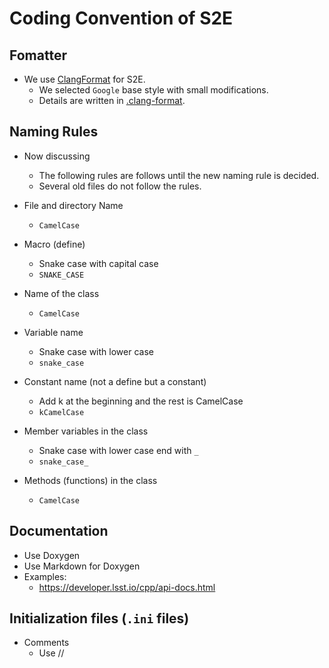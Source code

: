 # Coding Convention of S2E

## Fomatter
- We use [ClangFormat](https://clang.llvm.org/docs/ClangFormat.html) for S2E. 
  - We selected `Google` base style with small modifications.
  - Details are written in [.clang-format](https://github.com/ut-issl/s2e-core/blob/develop/.clang-format).


## Naming Rules
- Now discussing
  - The following rules are follows until the new naming rule is decided.
  - Several old files do not follow the rules.

- File and directory Name
  - `CamelCase`

- Macro (define)
  - Snake case with capital case
  - `SNAKE_CASE`

- Name of the class
  - `CamelCase`

- Variable name
  - Snake case with lower case
  - `snake_case`

- Constant name (not a define but a constant)
  - Add k at the beginning and the rest is CamelCase
  - `kCamelCase`

- Member variables in the class
  - Snake case with lower case end with `_`
  - `snake_case_`

- Methods (functions) in the class
  - `CamelCase`


## Documentation
- Use Doxygen
- Use Markdown for Doxygen
- Examples:
  - https://developer.lsst.io/cpp/api-docs.html


## Initialization files (`.ini` files)
- Comments
  - Use //
